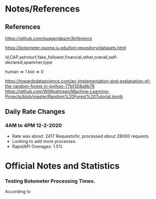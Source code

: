 # Notes/References

## References
https://github.com/euagendas/m3inference

https://botometer.osome.iu.edu/bot-repository/datasets.html

id,CAP,astroturf,fake_follower,financial,other,overall,self-declared,spammer,type

human => 1
bot => 0

https://towardsdatascience.com/an-implementation-and-explanation-of-the-random-forest-in-python-77bf308a9b76
https://github.com/WillKoehrsen/Machine-Learning-Projects/blob/master/Random%20Forest%20Tutorial.ipynb

## Daily Rate Changes

### 4AM to 4PM 12-2-2020
* Rate was about: 2417 Requests/hr, processed about 28000 requests
* Looking to add more processes.
* RapidAPI Overages: 1.5%

# Official Notes and Statistics

###  Testing Botometer Processing Times.
According to 